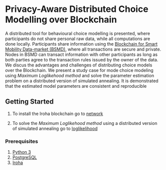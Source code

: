 # Privacy-Aware Distributed Choice Modelling over Blockchain

A distributed tool for behavioural choice modelling is presented, where participants do not share personal raw data, while all computations are done locally. Participants share information using the [Blockchain for Smart Mobility Data-market (BSMD)](https://github.com/billjee/bsmd), where all transactions are secure and private. Nodes in BSMD can transact information with other participants as long as both parties agree to the transaction rules issued by the owner of the data. We discus the advantages and challenges of distributing choice models over the Blockchain. We present a study case for mode choice modeling using _Maximum Loglikehood method_ and solve the parameter estimation problem on a distributed version of simulated annealing. It is demonstrated that the estimated model parameters are consistent and reproducible

## Getting Started

1. To install the Iroha blockchain go to [network](network/)

2. To solve the _Maximum Loglikehood method_ using a distributed version of simulated annealing go to  [loglikelihood](loglikehood/)

### Prerequisites
1. [Python 3](https://www.python.org/download/releases/3.0/)
3. [PostgreSQL](https://www.postgresql.org/)
4. [Iroha](https://github.com/hyperledger/iroha)
